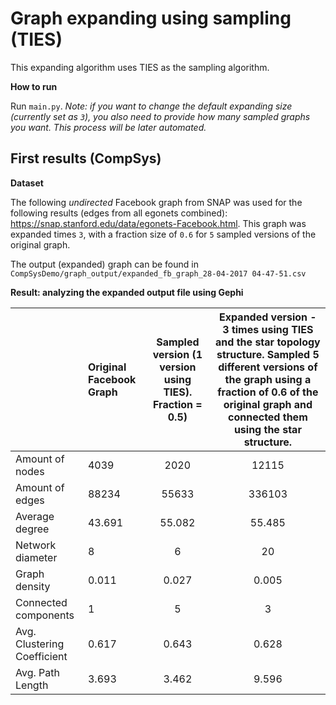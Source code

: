 # Graph expanding using sampling (TIES)

This expanding algorithm uses TIES as the sampling algorithm.

**How to run**

Run `main.py`. *Note: if you want to change the default expanding size (currently set as `3`), you also need to provide how many sampled graphs you want. This process will be later automated.*

## First results (CompSys)

**Dataset**

The following *undirected* Facebook graph from SNAP was used for the following results (edges from all egonets combined): https://snap.stanford.edu/data/egonets-Facebook.html. This graph was expanded times `3`, with a fraction size of `0.6` for `5` sampled versions of the original graph.

The output (expanded) graph can be found in `CompSysDemo/graph_output/expanded_fb_graph_28-04-2017 04-47-51.csv`

**Result: analyzing the expanded output file using Gephi**

|| Original Facebook Graph | Sampled version (1 version using TIES). Fraction = 0.5)| Expanded version - 3 times using TIES and the star topology structure. Sampled 5 different versions of the graph using a fraction of 0.6 of the original graph and connected them using the star structure. |
|:-------|:------------------------|:------------------------------------------------------:|:-----:|
| Amount of nodes |4039| 2020 | 12115 |
| Amount of edges | 88234 | 55633 | 336103 |
| Average degree | 43.691 | 55.082 | 55.485 |
| Network diameter | 8 | 6 | 20 |
| Graph density | 0.011 | 0.027 | 0.005 |
| Connected components | 1 | 5 | 3 |
| Avg. Clustering Coefficient | 0.617 | 0.643 | 0.628 |
| Avg. Path Length | 3.693 | 3.462 | 9.596 |
